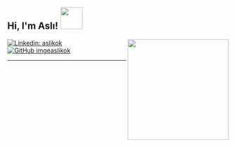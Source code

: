 <h2> Hi, I'm Aslı! <img src="https://media.giphy.com/media/mGcNjsfWAjY5AEZNw6/giphy.gif" width="50"></h2>
<img align='right' src="https://media.giphy.com/media/Mcrnr0nsO6NXV0A70c/giphy.gif" width="230">
</em></p>

[![Linkedin: aslikok](https://img.shields.io/badge/aslikok-blue?style=plastic&logo=linkedin&labelColor=blue&link=https://www.linkedin.com/in/aslikok/)](https://www.linkedin.com/in/aslikok/)
[![GitHub imgeaslikok](https://img.shields.io/github/followers/imgeaslikok?label=follow&style=social)](https://github.com/imgeaslikok)

---
